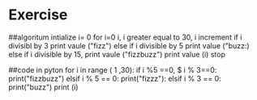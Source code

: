 # Exercise
##algoritum
intialize i= 0
for i=0 i, i greater equal to 30, i increment
if i divisibl by 3 
print vaule ("fizz")
else if i divisible by 5
print value ("buzz:) 
else if i divisible by 15,
print vaule ("fizzbuzz") 
print value (i)
stop

##code in pyton
 for i in range ( 1 ,30):
 if i %5 ==0, $ i % 3==0:
 print("fizzbuzz")
 elsif i % 5 == 0:
 print("fizzz"):
  elsif i % 3 == 0:
 print("buzz")
 print (i)
